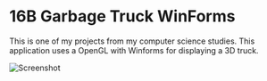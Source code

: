 # 16B Garbage Truck WinForms


This is one of my projects from my computer science studies.
This application uses a OpenGL with Winforms for displaying a 3D truck.



![Screenshot](SA15.gif)
